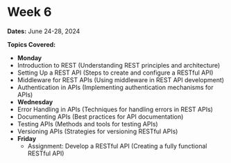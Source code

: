 # Week 6

**Dates:** June 24-28, 2024

**Topics Covered:**

* **Monday**
 * Introduction to REST (Understanding REST principles and architecture)
 * Setting Up a REST API (Steps to create and configure a RESTful API)
 * Middleware for REST APIs (Using middleware in REST API development)
 * Authentication in APIs (Implementing authentication mechanisms for APIs)
* **Wednesday**
 * Error Handling in APIs (Techniques for handling errors in REST APIs)
 * Documenting APIs (Best practices for API documentation)
 * Testing APIs (Methods and tools for testing APIs)
 * Versioning APIs (Strategies for versioning RESTful APIs)
* **Friday**
    * Assignment: Develop a RESTful API (Creating a fully functional RESTful API)